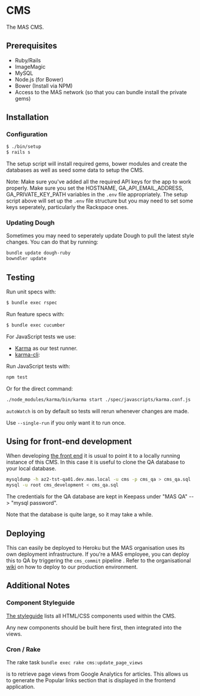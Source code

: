 # CMS

The MAS CMS.

## Prerequisites

- Ruby/Rails
- ImageMagic
- MySQL
- Node.js (for Bower)
- Bower (Install via NPM)
- Access to the MAS network (so that you can bundle install the private gems)

## Installation

### Configuration

```sh
$ ./bin/setup
$ rails s
```

The setup script will install required gems, bower modules and create the databases as well as seed some data to setup the CMS.

Note: Make sure you've added all the required API keys for the app to work properly. Make sure you set the HOSTNAME, GA_API_EMAIL_ADDRESS, GA_PRIVATE_KEY_PATH variables in the `.env` file appropriately. The setup script above will set up the `.env` file  structure but you may need to set some keys seperately, particularly the Rackspace ones.

### Updating Dough

Sometimes you may need to seperately update Dough to pull the latest style changes. You can do that by running:

```sh
bundle update dough-ruby
bowndler update
```

## Testing

Run unit specs with:

```sh
$ bundle exec rspec
```

Run feature specs with:

```sh
$ bundle exec cucumber
```

For JavaScript tests we use:

- [Karma](http://karma-runner.github.io) as our test runner.
- [karma-cli](https://www.npmjs.org/package/karma-cli):

Run JavaScript tests with:

```sh
npm test
```

Or for the direct command:

```sh
./node_modules/karma/bin/karma start ./spec/javascripts/karma.conf.js
```

`autoWatch` is on by default so tests will rerun whenever changes are made.

Use `--single-run` if you only want it to run once.

## Using for front-end development

When developing [the front end](https://github.com/moneyadviceservice/frontend) it is usual to point it to a locally running instance of this CMS. In this case it is useful to clone the QA database to your local database.

```sh
mysqldump -h az2-tst-qa01.dev.mas.local -u cms -p cms_qa > cms_qa.sql
mysql -u root cms_development < cms_qa.sql

```

The credentials for the QA database are kept in Keepass under "MAS QA" --> "mysql password".

Note that the database is quite large, so it may take a while.

## Deploying

This can easily be deployed to Heroku but the MAS organisation uses its own deployment infrastructure. If you're a MAS employee, you can deploy this to QA by triggering the `cms_commit` pipeline . Refer to the organisational [wiki](https://moneyadviceserviceuk.atlassian.net/wiki/display/TEAMB/Contento+CMS) on how to deploy to our production environment.

## Additional Notes

### Component Styleguide

[The styleguide](http://0.0.0.0:3000/styleguide) lists all HTML/CSS components used within the CMS.

Any new components should be built here first, then integrated into the views.

### Cron / Rake

The rake task
```bundle exec rake cms:update_page_views```

is to retrieve page views from Google Analytics for articles.
This allows us to generate the Popular links section that is displayed in the frontend application.
